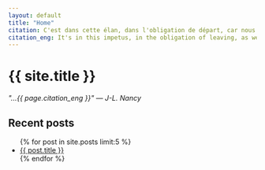 ```yaml
---
layout: default
title: "Home"
citation: C'est dans cette élan, dans l'obligation de départ, car nous ne pouvons pas faire autrement, dans cette prise et risque, dans le pari du départ, que nous pouvons vivre une vie qui en vaut la peine.
citation_eng: It's in this impetus, in the obligation of leaving, as we cannot do otherwise, in this capturedness and risk, in the bet of depart, that we can live a life worth living.
---
```


<h1 class="title">{{ site.title }}</h1>

<p class="description citation">
  <i>"...{{ page.citation_eng }}" — J-L. Nancy</i>
</p>

<h2 class="sub-title">Recent posts</h2>

<ul class="list posts">
  {% for post in site.posts limit:5  %}
    <li>
      <a href="{{ post.url }}">{{ post.title }}</a>
    </li>
  {% endfor %}
</ul>
